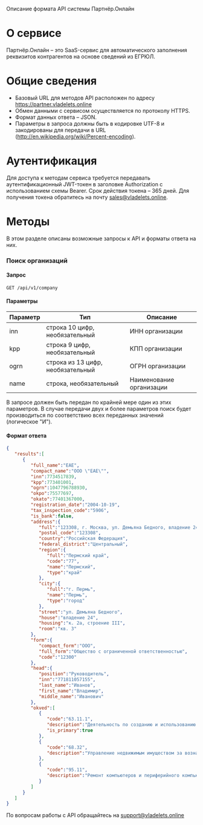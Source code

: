 Описание формата API системы Партнёр.Онлайн
# О сервисе
Партнёр.Онлайн – это SaaS-сервис для автоматического заполнения реквизитов контрагентов на основе сведений из ЕГРЮЛ.
# Общие сведения
  - Базовый URL для методов API расположен по адресу https://partner.vladelets.online
  - Обмен данными с сервисом  осуществляется по протоколу HTTPS.
  - Формат данных ответа – JSON.
  - Параметры в запроса должны быть в кодировке UTF-8 и закодированы для передачи в URL (http://en.wikipedia.org/wiki/Percent-encoding).
# Аутентификация
Для доступа к методам сервиса требуется передавать аутентификационный JWT-токен в заголовке Authorization с использованием схемы Bearer. Срок действия токена – 365 дней.
Для получения токена обратитесь на почту sales@vladelets.online.

# Методы
В этом разделе описаны возможные запросы к API и форматы ответа на них.
### Поиск организаций
#### Запрос
`GET /api/v1/company`
#### Параметры
| Параметр | Тип | Описание |
| ------ | ------ | ------ |
| inn | строка 10 цифр, необязательный | ИНН организации |
| kpp | строка 9 цифр, необязательный | КПП организации |
| ogrn | строка из 13 цифр, необязательный | ОГРН организации |
| name | строка, необязательный | Наименование организации 

В запросе должен быть передан по крайней мере один из этих параметров. В случае передачи двух и более параметров поиск будет производиться по соответствию всех переданных значений (логическое "И").
#### Формат ответа
```json
{
   "results":[
      {
         "full_name":"ЕАЕ",
         "compact_name":"ООО \"ЕАЕ\"",
         "inn":7734517839,
         "kpp":773401001,
         "ogrn":1047796788930,
         "okpo":75577697,
         "okato":77401367000,
         "registration_date":"2004-10-19",
         "tax_inspection_code":"5906",
         "is_bank":false,
         "address":{
            "full":"123308, г. Москва, ул. Демьяна Бедного, владение 24, к. 2а, строение III, кв. 3",
            "postal_code":"123308",
            "country":"Российская Федерация",
            "federal_district":"Центральный",
            "region":{
               "full":"Пермский край",
               "code":"77",
               "name":"Пермский",
               "type":"край"
            },
            "city":{
               "full":"г. Пермь",
               "name":"Пермь",
               "type":"город"
            },
            "street":"ул. Демьяна Бедного",
            "house":"владение 24",
            "housing":"к. 2а, строение III",
            "room":"кв. 3"
         },
         "form":{
            "compact_form":"ООО",
            "full_form":"Общество с ограниченной ответственностью",
            "code":"12300"
         },
         "head":{
            "position":"Руководитель",
            "inn":"771811057155",
            "last_name":"Иванов",
            "first_name":"Владимир",
            "middle_name":"Иванович"
         },
         "okved":[
            {
               "code":"63.11.1",
               "description":"Деятельность по созданию и использованию баз данных и информационных ресурсов",
               "is_primary":true
            },
            {
               "code":"68.32",
               "description":"Управление недвижимым имуществом за вознаграждение или на договорной основе"
            },
            {
               "code":"95.11",
               "description":"Ремонт компьютеров и периферийного компьютерного оборудования"
            }
         ]
      }
   ]
}
```
По вопросам работы с API обращайтесь на support@vladelets.online
